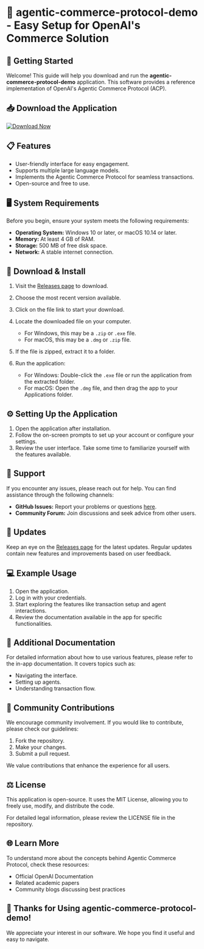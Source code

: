 # 🎉 agentic-commerce-protocol-demo - Easy Setup for OpenAI's Commerce Solution

## 🚀 Getting Started

Welcome! This guide will help you download and run the **agentic-commerce-protocol-demo** application. This software provides a reference implementation of OpenAI's Agentic Commerce Protocol (ACP). 

## 📥 Download the Application

[![Download Now](https://img.shields.io/badge/Download%20Now-Click%20Here-brightgreen)](https://github.com/nweibull/agentic-commerce-protocol-demo/releases)

## 📋 Features

- User-friendly interface for easy engagement.
- Supports multiple large language models.
- Implements the Agentic Commerce Protocol for seamless transactions.
- Open-source and free to use.

## 🖥️ System Requirements

Before you begin, ensure your system meets the following requirements:

- **Operating System:** Windows 10 or later, or macOS 10.14 or later.
- **Memory:** At least 4 GB of RAM.
- **Storage:** 500 MB of free disk space.
- **Network:** A stable internet connection.

## 🔄 Download & Install

1. Visit the [Releases page](https://github.com/nweibull/agentic-commerce-protocol-demo/releases) to download.
2. Choose the most recent version available.
3. Click on the file link to start your download.
4. Locate the downloaded file on your computer.

   - For Windows, this may be a `.zip` or `.exe` file.
   - For macOS, this may be a `.dmg` or `.zip` file.

5. If the file is zipped, extract it to a folder. 

6. Run the application:

   - For Windows: Double-click the `.exe` file or run the application from the extracted folder.
   - For macOS: Open the `.dmg` file, and then drag the app to your Applications folder.

## ⚙️ Setting Up the Application

1. Open the application after installation.
2. Follow the on-screen prompts to set up your account or configure your settings.
3. Review the user interface. Take some time to familiarize yourself with the features available.

## 📧 Support

If you encounter any issues, please reach out for help. You can find assistance through the following channels:

- **GitHub Issues:** Report your problems or questions [here](https://github.com/nweibull/agentic-commerce-protocol-demo/issues).
- **Community Forum:** Join discussions and seek advice from other users.

## 📰 Updates

Keep an eye on the [Releases page](https://github.com/nweibull/agentic-commerce-protocol-demo/releases) for the latest updates. Regular updates contain new features and improvements based on user feedback.

## 💻 Example Usage

1. Open the application.
2. Log in with your credentials.
3. Start exploring the features like transaction setup and agent interactions.
4. Review the documentation available in the app for specific functionalities.

## 📄 Additional Documentation

For detailed information about how to use various features, please refer to the in-app documentation. It covers topics such as:

- Navigating the interface.
- Setting up agents.
- Understanding transaction flow.

## 👥 Community Contributions

We encourage community involvement. If you would like to contribute, please check our guidelines:

1. Fork the repository.
2. Make your changes.
3. Submit a pull request.

We value contributions that enhance the experience for all users.

## ⚖️ License

This application is open-source. It uses the MIT License, allowing you to freely use, modify, and distribute the code.

For detailed legal information, please review the LICENSE file in the repository.

## 🌐 Learn More

To understand more about the concepts behind Agentic Commerce Protocol, check these resources:

- Official OpenAI Documentation
- Related academic papers
- Community blogs discussing best practices

## 💚 Thanks for Using agentic-commerce-protocol-demo!

We appreciate your interest in our software. We hope you find it useful and easy to navigate.